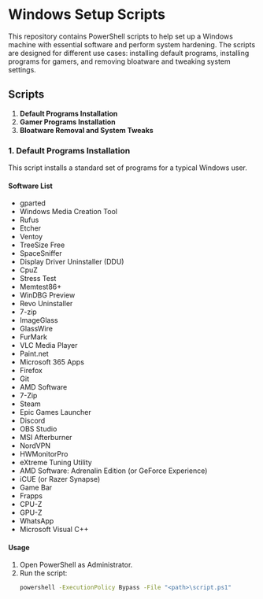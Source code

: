 # Windows Setup Scripts

This repository contains PowerShell scripts to help set up a Windows machine with essential software and perform system hardening. The scripts are designed for different use cases: installing default programs, installing programs for gamers, and removing bloatware and tweaking system settings.

## Scripts

1. **Default Programs Installation**
2. **Gamer Programs Installation**
3. **Bloatware Removal and System Tweaks**

### 1. Default Programs Installation

This script installs a standard set of programs for a typical Windows user.

#### Software List
- gparted
- Windows Media Creation Tool
- Rufus
- Etcher
- Ventoy
- TreeSize Free
- SpaceSniffer
- Display Driver Uninstaller (DDU)
- CpuZ
- Stress Test
- Memtest86+
- WinDBG Preview
- Revo Uninstaller
- 7-zip
- ImageGlass
- GlassWire
- FurMark
- VLC Media Player
- Paint.net
- Microsoft 365 Apps
- Firefox
- Git
- AMD Software
- 7-Zip
- Steam
- Epic Games Launcher
- Discord
- OBS Studio
- MSI Afterburner
- NordVPN
- HWMonitorPro
- eXtreme Tuning Utility
- AMD Software: Adrenalin Edition (or GeForce Experience)
- iCUE (or Razer Synapse)
- Game Bar
- Frapps
- CPU-Z
- GPU-Z
- WhatsApp
- Microsoft Visual C++

#### Usage

1. Open PowerShell as Administrator.
2. Run the script:
   ```sh
   powershell -ExecutionPolicy Bypass -File "<path>\script.ps1"
